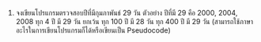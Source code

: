1. จงเขียนโปรแกรมตรวจสอบปีที่มีกุมภาพันธ์ 29 วัน
ตัวอย่าง
ปีที่มี 29 คือ 2000, 2004, 2008
ทุก 4 ปี มี 29 วัน
ยกเว้น
ทุก 100 ปี มี 28 วัน
ทุก 400 ปี มี 29 วัน
(สามารถใช้ภาษาอะไรในการเขียนโปรแกรมก็ได้หรือเขียนเป็น
Pseudocode)
